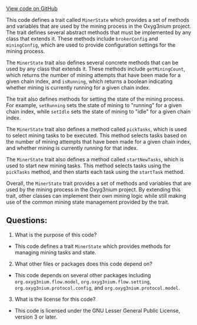 [View code on GitHub](https://github.com/alephium/alephium/flow/src/main/scala/org/alephium/flow/mining/MinerState.scala)

This code defines a trait called `MinerState` which provides a set of methods and variables that are used by the mining process in the Oxyg3nium project. The trait defines several abstract methods that must be implemented by any class that extends it. These methods include `brokerConfig` and `miningConfig`, which are used to provide configuration settings for the mining process.

The `MinerState` trait also defines several concrete methods that can be used by any class that extends it. These methods include `getMiningCount`, which returns the number of mining attempts that have been made for a given chain index, and `isRunning`, which returns a boolean indicating whether mining is currently running for a given chain index.

The trait also defines methods for setting the state of the mining process. For example, `setRunning` sets the state of mining to "running" for a given chain index, while `setIdle` sets the state of mining to "idle" for a given chain index.

The `MinerState` trait also defines a method called `pickTasks`, which is used to select mining tasks to be executed. This method selects tasks based on the number of mining attempts that have been made for a given chain index, and whether mining is currently running for that index.

The `MinerState` trait also defines a method called `startNewTasks`, which is used to start new mining tasks. This method selects tasks using the `pickTasks` method, and then starts each task using the `startTask` method.

Overall, the `MinerState` trait provides a set of methods and variables that are used by the mining process in the Oxyg3nium project. By extending this trait, other classes can implement their own mining logic while still making use of the common mining state management provided by the trait.
## Questions: 
 1. What is the purpose of this code?
- This code defines a trait `MinerState` which provides methods for managing mining tasks and state.

2. What other files or packages does this code depend on?
- This code depends on several other packages including `org.oxyg3nium.flow.model`, `org.oxyg3nium.flow.setting`, `org.oxyg3nium.protocol.config`, and `org.oxyg3nium.protocol.model`.

3. What is the license for this code?
- This code is licensed under the GNU Lesser General Public License, version 3 or later.